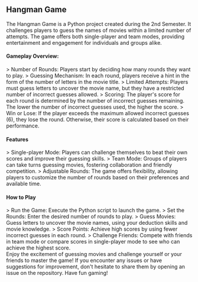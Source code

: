 <H2>Hangman Game</H2>
The Hangman Game is a Python project created during the 2nd Semester. It challenges players to guess the names of movies within a limited number of attempts. The game offers both single-player and team modes, providing entertainment and engagement for individuals and groups alike.
<br>
<h4>Gameplay Overview:</h4>
    > Number of Rounds: Players start by deciding how many rounds they want to play.
    > Guessing Mechanism: In each round, players receive a hint in the form of the number of letters in the movie title.
    > Limited Attempts: Players must guess letters to uncover the movie name, but they have a restricted number of incorrect guesses allowed.
    > Scoring: The player's score for each round is determined by the number of incorrect guesses remaining. The lower the number of incorrect guesses used, the higher the score.
    > Win or Lose: If the player exceeds the maximum allowed incorrect guesses (6), they lose the round. Otherwise, their score is calculated based on their performance.
<br>
<h4>Features</h4>
    > Single-player Mode: Players can challenge themselves to beat their own scores and improve their guessing skills.
    > Team Mode: Groups of players can take turns guessing movies, fostering collaboration and friendly competition.
    > Adjustable Rounds: The game offers flexibility, allowing players to customize the number of rounds based on their preferences and available time.
<br>
<h4>How to Play</h4>
    > Run the Game: Execute the Python script to launch the game.
    > Set the Rounds: Enter the desired number of rounds to play.
    > Guess Movies: Guess letters to uncover the movie names, using your deduction skills and movie knowledge.
    > Score Points: Achieve high scores by using fewer incorrect guesses in each round.
    > Challenge Friends: Compete with friends in team mode or compare scores in single-player mode to see who can achieve the highest score.
<br>
Enjoy the excitement of guessing movies and challenge yourself or your friends to master the game! If you encounter any issues or have suggestions for improvement, don't hesitate to share them by opening an issue on the repository. Have fun gaming!
